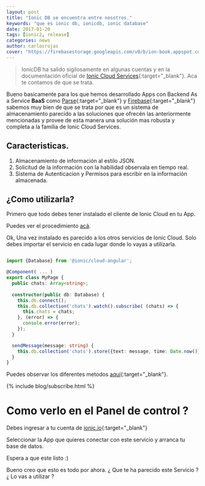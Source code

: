 ```yaml
---
layout: post
title: "Ionic DB se encuentra entre nosotros."
keywords: "que es ionic db, ionicdb, ionic database"
date: 2017-01-20
tags: [ionic2, release]
categories: news
author: carlosrojas
cover: "https://firebasestorage.googleapis.com/v0/b/ion-book.appspot.com/o/posts%2Fionicdb%2Fionicdb.png?alt=media&token=46de90c8-2beb-423e-a212-a94d2247c77c"
---
```

> IonicDB ha salido sigilosamente en algunas cuentas y en la documentación oficial de [Ionic Cloud Services](https://docs.ionic.io/services/database/){:target="_blank"}. Aca te contamos de que se trata.

<amp-img width="1024" height="512" layout="responsive" src="https://firebasestorage.googleapis.com/v0/b/ion-book.appspot.com/o/posts%2Fionicdb%2Fionicdb.png?alt=media&token=46de90c8-2beb-423e-a212-a94d2247c77c"></amp-img> 

Bueno basicamente para los que hemos desarrollado Apps con Backend As a Service **BaaS** como [Parse](https://parse.com/){:target="_blank"} y [Firebase](https://firebase.google.com/){:target="_blank"} sabemos muy bien de que se
trata por que es un sistema de almacenamiento parecido a las soluciones que ofrecén las anteriormente mencionadas y provee de esta manera una solución mas robusta y completa a la familia de Ionic Cloud Services.

## Caracteristicas.

1. Almacenamiento de información al estilo JSON.
2. Solicitud de la información con la habilidad observala en tiempo real.
3. Sistema de Autenticacion y Permisos para escribir en la información almacenada.

## ¿Como utilizarla?

Primero que todo debes tener instalado el cliente de Ionic Cloud en tu App.

Puedes ver el procedimiento [acá](https://docs.ionic.io/setup.html#installation).

Ok, Una vez instalado es parecido a los otros servicios de Ionic Cloud. Solo debes importar el servicio en cada lugar donde lo vayas a utilizarla.

```ts

import {Database} from '@ionic/cloud-angular';

@Component( ... )
export class MyPage {
  public chats: Array<string>;
  
  constructor(public db: Database) {
    this.db.connect();
    this.db.collection('chats').watch().subscribe( (chats) => {
      this.chats = chats;
    }, (error) => {
      console.error(error);
    });
  }

  sendMessage(message: string) {
    this.db.collection('chats').store({text: message, time: Date.now()});
  }
}

```

Puedes observar los diferentes metodos [aquí](https://docs.ionic.io/services/database/#api-documentation){:target="_blank"}.

{% include blog/subscribe.html %}

# Como verlo en el Panel de control ?

Debes ingresar a tu cuenta de [ionic.io](https://apps.ionic.io/apps){:target="_blank"}

<amp-img width="1024" height="512" layout="responsive" src="https://firebasestorage.googleapis.com/v0/b/ion-book.appspot.com/o/posts%2Fionicdb%2F1.png?alt=media&token=4ed94ae5-c075-413b-b8bb-394dd8c4d56f"></amp-img> 

Seleccionar la App que quieres conectar con este servicio y arranca tu base de datos.

<amp-img width="1024" height="512" layout="responsive" src="https://firebasestorage.googleapis.com/v0/b/ion-book.appspot.com/o/posts%2Fionicdb%2F2.png?alt=media&token=c5940964-dae4-4b31-9c7d-0a0e78dc43e5"></amp-img> 

Espera a que este listo :) 

<amp-img width="1024" height="512" layout="responsive" src="https://firebasestorage.googleapis.com/v0/b/ion-book.appspot.com/o/posts%2Fionicdb%2F3.png?alt=media&token=6dce0fb4-55dc-4f5d-9c66-89e51e60ba0e"></amp-img> 

Bueno creo que esto es todo por ahora. ¿ Que te ha parecido este Servicio ? ¿ Lo vas a utilizar ?


